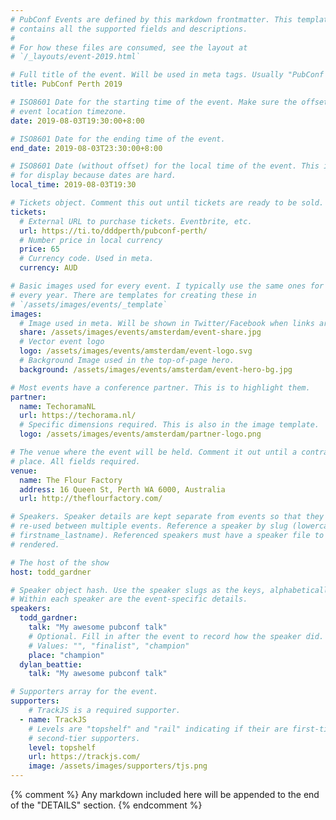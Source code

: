 ```yaml
---
# PubConf Events are defined by this markdown frontmatter. This template
# contains all the supported fields and descriptions.
#
# For how these files are consumed, see the layout at
# `/_layouts/event-2019.html`

# Full title of the event. Will be used in meta tags. Usually "PubConf City Year"
title: PubConf Perth 2019

# ISO8601 Date for the starting time of the event. Make sure the offset is in the
# event location timezone.
date: 2019-08-03T19:30:00+8:00

# ISO8601 Date for the ending time of the event.
end_date: 2019-08-03T23:30:00+8:00

# ISO8601 Date (without offset) for the local time of the event. This is used
# for display because dates are hard.
local_time: 2019-08-03T19:30

# Tickets object. Comment this out until tickets are ready to be sold.
tickets:
  # External URL to purchase tickets. Eventbrite, etc.
  url: https://ti.to/dddperth/pubconf-perth/
  # Number price in local currency
  price: 65
  # Currency code. Used in meta.
  currency: AUD

# Basic images used for every event. I typically use the same ones for a location
# every year. There are templates for creating these in
# `/assets/images/events/_template`
images:
  # Image used in meta. Will be shown in Twitter/Facebook when links are shared.
  share: /assets/images/events/amsterdam/event-share.jpg
  # Vector event logo
  logo: /assets/images/events/amsterdam/event-logo.svg
  # Background Image used in the top-of-page hero.
  background: /assets/images/events/amsterdam/event-hero-bg.jpg

# Most events have a conference partner. This is to highlight them.
partner:
  name: TechoramaNL
  url: https://techorama.nl/
  # Specific dimensions required. This is also in the image template.
  logo: /assets/images/events/amsterdam/partner-logo.png

# The venue where the event will be held. Comment it out until a contract is in
# place. All fields required.
venue:
  name: The Flour Factory
  address: 16 Queen St, Perth WA 6000, Australia
  url: http://theflourfactory.com/

# Speakers. Speaker details are kept separate from events so that they can be
# re-used between multiple events. Reference a speaker by slug (lowercase,
# firstname_lastname). Referenced speakers must have a speaker file to be
# rendered.

# The host of the show
host: todd_gardner

# Speaker object hash. Use the speaker slugs as the keys, alphabetically listed.
# Within each speaker are the event-specific details.
speakers:
  todd_gardner:
    talk: "My awesome pubconf talk"
    # Optional. Fill in after the event to record how the speaker did.
    # Values: "", "finalist", "champion"
    place: "champion"
  dylan_beattie:
    talk: "My awesome pubconf talk"

# Supporters array for the event.
supporters:
    # TrackJS is a required supporter.
  - name: TrackJS
    # Levels are "topshelf" and "rail" indicating if their are first-tier or
    # second-tier supporters.
    level: topshelf
    url: https://trackjs.com/
    image: /assets/images/supporters/tjs.png
---
```


{% comment %}
Any markdown included here will be appended to the end of the "DETAILS" section.
{% endcomment %}
